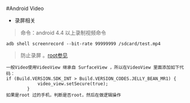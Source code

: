 #Android Video
* 录屏相关
> 命令：android 4.4 以上录制视频命令

```
adb shell screenrecord --bit-rate 99999999 /sdcard/test.mp4
```
>  防止录屏 。[root参见](1)

```
一般Video使用VideoView 继承自 SurfaceView ，所以在VideoView 里面添加如下代码：
if (Build.VERSION.SDK_INT > Build.VERSION_CODES.JELLY_BEAN_MR1) {
            video_view.setSecure(true);
        }
如果是root 过的手机，判断是否root，然后在做逻辑操作

```
[1]:../project/project_experience.md
